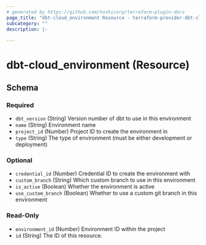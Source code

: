 ```yaml
---
# generated by https://github.com/hashicorp/terraform-plugin-docs
page_title: "dbt-cloud_environment Resource - terraform-provider-dbt-cloud"
subcategory: ""
description: |-
  
---
```


# dbt-cloud_environment (Resource)





<!-- schema generated by tfplugindocs -->
## Schema

### Required

- `dbt_version` (String) Version number of dbt to use in this environment
- `name` (String) Environment name
- `project_id` (Number) Project ID to create the environment in
- `type` (String) The type of environment (must be either development or deployment)

### Optional

- `credential_id` (Number) Credential ID to create the environment with
- `custom_branch` (String) Which custom branch to use in this environment
- `is_active` (Boolean) Whether the environment is active
- `use_custom_branch` (Boolean) Whether to use a custom git branch in this environment

### Read-Only

- `environment_id` (Number) Environment ID within the project
- `id` (String) The ID of this resource.


